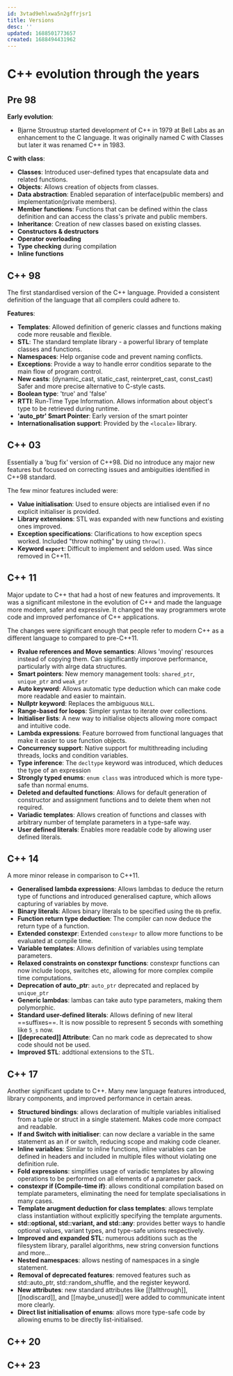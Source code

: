 ```yaml
---
id: 3vtad9ehlxwa5n2gffrjsr1
title: Versions
desc: ''
updated: 1688501773657
created: 1688494431962
---
```


# C++ evolution through the years

## Pre 98
**Early evolution**:
- Bjarne Stroustrup started development of C++ in 1979 at Bell Labs as an enhancement to the C
language. It was originally named C with Classes but later it was renamed C++ in 1983.

**C with class**:
- **Classes**: Introduced user-defined types that encapsulate data and related functions.
- **Objects**: Allows creation of objects from classes.
- **Data abstraction**: Enabled separation of interface(public members) and implementation(private
members).
- **Member functions**: Functions that can be defined within the class definition and can access
the class's private and public members.
- **Inheritance**: Creation of new classes based on existing classes.
- **Constructors & destructors**
- **Operator overloading**
- **Type checking** during compilation
- **Inline functions**

## C++ 98
The first standardised version of the C++ language. Provided a consistent definition of the
language that all compilers could adhere to.

**Features**:
- **Templates**: Allowed definition of generic classes and functions making code more reusable
and flexible.
- **STL**: The standard template library - a powerful library of template classes and functions.
- **Namespaces**: Help organise code and prevent naming conflicts.
- **Exceptions**: Provide a way to handle error conditios separate to the main flow of program
control.
- **New casts**: (dynamic_cast, static_cast, reinterpret_cast, const_cast) Safer and more precise
alternative to C-style casts.
- **Boolean type**: 'true' and 'false'
- **RTTI**: Run-Time Type Information. Allows information about object's type to be retrieved
during runtime.
- **'auto_ptr' Smart Pointer**: Early version of the smart pointer
- **Internationalisation support**: Provided by the `<locale>` library.

## C++ 03
Essentially a 'bug fix' version of C++98. Did no introduce any major new features but focused on
correcting issues and ambiguities identified in C++98 standard.

The few minor features included were:
- **Value initialisation**: Used to ensure objects are intialised even if no explicit initialiser
is provided.
- **Library extensions**: STL was expanded with new functions and existing ones improved.
- **Exception specifications**: Clarifications to how exception specs worked. Included "throw
nothing" by using `throw()`.
- **Keyword `export`**: Difficult to implement and seldom used. Was since removed in C++11.

## C++ 11
Major update to C++ that had a host of new features and improvements. It was a significant
milestone in the evolution of C++ and made the language more modern, safer and expressive. It
changed the way programmers wrote code and improved perfomance of C++ applications.

The changes were significant enough that people refer to modern C++ as a different language to
compared to pre-C++11.

- **Rvalue references and Move semantics**: Allows 'moving' resources instead of copying them.
Can significantly imporove performance, particularly with alrge data structures.
- **Smart pointers**: New memory management tools: `shared_ptr`, `unique_ptr` and `weak_ptr`
- **Auto keyword**: Allows automatic type deduction which can make code more readable and easier
to maintain.
- **Nullptr keyword**: Replaces the ambiguous `NULL`.
- **Range-based for loops**: Simpler syntax to iterate over collections.
- **Initialiser lists**: A new way to initialise objects allowing more compact and intuitive code.
- **Lambda expressions**: Feature borrowed from functional languages that make it easier to use
function objects.
- **Concurrency support**: Native support for multithreading including threads, locks and condition
variables.
- **Type inference**: The `decltype` keyword was introduced, which deduces the type of an
expression
- **Strongly typed enums**: `enum class` was introduced which is more type-safe than normal enums.
- **Deleted and defaulted functions**: Allows for default generation of constructor and assignment
functions and to delete them when not required.
- **Variadic templates**: Allows creation of functions and classes with arbitrary number of
template parameters in a type-safe way.
- **User defined literals**: Enables more readable code by allowing user defined literals.

## C++ 14
A more minor release in comparison to C++11.

- **Generalised lambda expressions**: Allows lambdas to deduce the return type of functions and
introduced generalised capture, which allows capturing of variables by move.
- **Binary literals**: Allows binary literals to be specified using the `0b` prefix.
- **Function return type deduction**: The compiler can now deduce the return type of a function.
- **Extended constexpr**: Extended `constexpr` to allow more functions to be evaluated at compile
time.
- **Variable templates**: Allows definition of variables using template parameters.
- **Relaxed constraints on constexpr functions**: constexpr functions can now include loops,
switches etc, allowing for more complex compile time computations.
- **Deprecation of auto_ptr**: `auto_ptr` deprecated and replaced by `unique_ptr`
- **Generic lambdas**: lambas can take auto type parameters, making them polymorphic.
- **Standard user-defined literals**: Allows defining of new literal ==suffixes==. It is now
possible to represent 5 seconds with something like `5_s` now.
- **\[\[deprecated]] Attribute**: Can no mark code as deprecated to show code should not be used.
- **Improved STL**: addtional extensions to the STL.

## C++ 17
Another significant update to C++. Many new language features introduced, library components, and
improved performance in certain areas.

- **Structured bindings**: allows declaration of multiple variables initialised from a tuple or
struct in a single statement. Makes code more compact and readable.
- **If and Switch with initialiser**: can now declare a variable in the same statement as an if or
switch, reducing scope and making code cleaner.
- **Inline variables**: Similar to inline functions, inline variables can be defined in headers
and included in multiple files without violating one definition rule.
- **Fold expressions**: simplifies usage of variadic templates by allowing operations to be
performed on all elements of a parameter pack.
- **constexpr if (Compile-time if)**: allows conditional compilation based on template parameters,
eliminating the need for template specialisations in many cases.
- **Template arugment deduction for class templates**: allows template class instantiation without
explicitly specifying the template arguments.
- **std::optional, std::variant, and std::any**: provides better ways to handle optional values,
variant types, and type-safe unions respectively.
- **Improved and expanded STL**: numerous additions such as the filesystem library, parallel
algorithms, new string conversion functions and more...
- **Nested namespaces**: allows nesting of namespaces in a single statement.
- **Removal of deprecated features**: removed features such as std::auto_ptr, std::random_shuffle,
and the register keyword.
- **New attributes**: new standard attributes like \[\[fallthrough]], \[\[nodiscard]],
and \[\[maybe_unused]] were added to communicate intent more clearly.
- **Direct list initialisation of enums**: allows more type-safe code by allowing enums to be
directly list-initialised.

## C++ 20

## C++ 23

